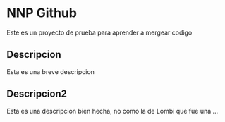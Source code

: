 # NNP Github

Este es un proyecto de prueba para aprender a mergear codigo

## Descripcion

Esta es una breve descripcion

## Descripcion2

Esta es una descripcion bien hecha, no como la de Lombi que fue una ...
